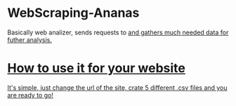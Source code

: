 # WebScraping-Ananas

Basically web analizer, sends requests to <a href="https//ananas.rs/"> and gathers much needed data for futher analysis.

# How to use it for your website

It's simple, just change the url of the site, crate 5 different .csv files and you are ready to go!

